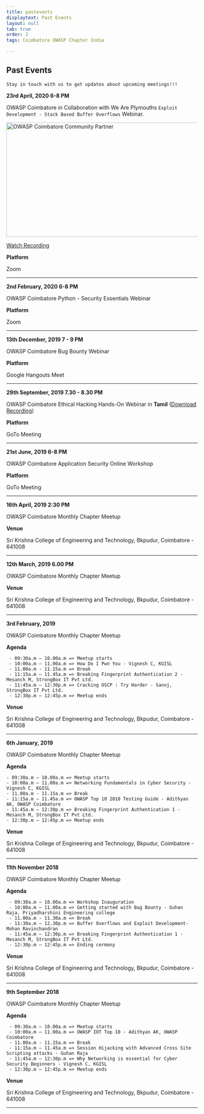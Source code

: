 ```yaml
---
title: pastevents
displaytext: Past Events
layout: null
tab: true
order: 2
tags: Coimbatore OWASP Chapter India

---
```


## Past Events

```Stay in touch with us to get updates about upcoming meetings!!!```

**23rd April, 2020 6-8 PM**

OWASP Coimbatore in Collaboration with We Are Plymouths `Exploit Development - Stack Based Buffer Overflows` Webinar.

<a href="https://twitter.com/weareplymouths/status/1255146018821206018"><img src="www-chapter-coimbatore/assets/images/owasp-coimbatore-community-partner.gif" width="550" height="300" alt="OWASP Coimbatore Community Partner"></a>

[Watch Recording](https://www.youtube.com/watch?v=R9u1D3izvGs)

**Platform**

Zoom
<hr>

**2nd February, 2020 6-8 PM**

OWASP Coimbatore Python - Security Essentials Webinar

**Platform**

Zoom
<hr>

**13th December, 2019 7 - 9 PM**

OWASP Coimbatore Bug Bounty Webinar

**Platform**

Google Hangouts Meet
<hr>

**29th September, 2019 7.30 - 8.30 PM**

OWASP Coimbatore Ethical Hacking Hands-On Webinar in **Tamil** ([Download Recording](https://drive.google.com/file/d/1gaErUWur_sIH4lDvhcezC3ycX76J6A_M/view?usp=drivesdk))

**Platform**

GoTo Meeting
<hr>

**21st June, 2019 6-8 PM**

OWASP Coimbatore Application Security Online Workshop

**Platform**

GoTo Meeting
<hr>

**16th April, 2019 2:30 PM**

OWASP Coimbatore Monthly Chapter Meetup

**Venue**

Sri Krishna College of Engineering and Technology, Bkpudur, Coimbatore - 641008 
<hr>

**12th March, 2019 6.00 PM**

OWASP Coimbatore Monthly Chapter Meetup

**Venue**

Sri Krishna College of Engineering and Technology, Bkpudur, Coimbatore - 641008 
<hr>

**3rd February, 2019**

OWASP Coimbatore Monthly Chapter Meetup

**Agenda**
```
 - 09:30a.m – 10.00a.m => Meetup starts
 - 10:00a.m – 11.00a.m => How Do I Pwn You - Vignesh C, KGISL
 - 11.00a.m - 11.15a.m => Break
 - 11:15a.m – 11.45a.m => Breaking Fingerprint Authentication 2 - Mesanch M, StrongBox IT Pvt Ltd.
 - 11:45a.m – 12:30p.m => Cracking OSCP : Try Harder - Sanoj, StrongBox IT Pvt Ltd.
 - 12:30p.m – 12:45p.m => Meetup ends
```
**Venue**

Sri Krishna College of Engineering and Technology, Bkpudur, Coimbatore - 641008 
<hr>

**6th January, 2019**

OWASP Coimbatore Monthly Chapter Meetup

**Agenda**
 ```
 - 09:30a.m – 10.00a.m => Meetup starts
 - 10:00a.m – 11.00a.m => Networking Fundamentals in Cyber Security - Vignesh C, KGISL
 - 11.00a.m - 11.15a.m => Break
 - 11:15a.m – 11.45a.m => OWASP Top 10 2018 Testing Guide - Adithyan AK, OWASP Coimbatore
 - 11:45a.m – 12:30p.m => Breaking Fingerprint Authentication 1 - Mesanch M, StrongBox IT Pvt Ltd.
 - 12:30p.m – 12:45p.m => Meetup ends
```
**Venue**

Sri Krishna College of Engineering and Technology, Bkpudur, Coimbatore - 641008 
<hr>

**11th November 2018**

OWASP Coimbatore Monthly Chapter Meetup

**Agenda**
```
 - 09:30a.m – 10.00a.m => Workshop Inauguration
 - 10:00a.m – 11.00a.m => Getting started with Bug Bounty - Guhan Raja, Priyadharshini Engineering college
 - 11.00a.m - 11.30a.m => Break
 - 11:30a.m – 12.30p.m => Buffer Overflows and Exploit Development- Mohan Ravinchandran
 - 11:45a.m – 12:30p.m => Breaking Fingerprint Authentication 1 - Mesanch M, StrongBox IT Pvt Ltd.
 - 12:30p.m – 12:45p.m => Ending cermony
```
**Venue**

Sri Krishna College of Engineering and Technology, Bkpudur, Coimbatore - 641008 
<hr>

**9th September 2018**

OWASP Coimbatore Monthly Chapter Meetup

**Agenda**
```
 - 09:30a.m – 10.00a.m => Meetup starts
 - 10:00a.m – 11.00a.m => OWASP IOT Top 10 - Adithyan AK, OWASP Coimbatore
 - 11.00a.m - 11.15a.m => Break
 - 11:15a.m – 11.45a.m => Session Hijacking with Advanced Cross Site Scripting attacks - Guhan Raja
 - 11:45a.m – 12:30p.m => Why Networking is essential for Cyber Security Beginners - Vignesh C, KGISL
 - 12:30p.m – 12:45p.m => Meetup ends
```
**Venue**

Sri Krishna College of Engineering and Technology, Bkpudur, Coimbatore - 641008 
<hr>
